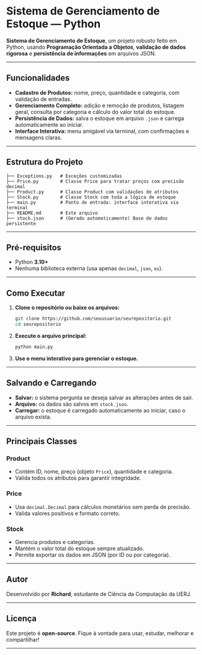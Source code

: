 # Sistema de Gerenciamento de Estoque — Python

**Sistema de Gerenciamento de Estoque**, um projeto robusto feito em Python, usando **Programação Orientada a Objetos**, **validação de dados rigorosa** e **persistência de informações** em arquivos JSON.

---

## Funcionalidades

- **Cadastro de Produtos:** nome, preço, quantidade e categoria, com validação de entradas.
- **Gerenciamento Completo:** adição e remoção de produtos, listagem geral, consulta por categoria e cálculo do valor total do estoque.
- **Persistência de Dados:** salva o estoque em arquivo `.json` e carrega automaticamente ao iniciar.
- **Interface Interativa:** menu amigável via terminal, com confirmações e mensagens claras.

---

## Estrutura do Projeto

```
├── Exceptions.py   # Exceções customizadas
├── Price.py        # Classe Price para tratar preços com precisão decimal
├── Product.py      # Classe Product com validações de atributos
├── Stock.py        # Classe Stock com toda a lógica de estoque
├── main.py         # Ponto de entrada: interface interativa via terminal
├── README.md       # Este arquivo
├── stock.json      # (Gerado automaticamente) Base de dados persistente
```

---

## Pré-requisitos

- Python **3.10+**
- Nenhuma biblioteca externa (usa apenas `decimal`, `json`, `os`).

---

## Como Executar

1. **Clone o repositório ou baixe os arquivos:**

   ```bash
   git clone https://github.com/seuusuario/seurepositorio.git
   cd seurepositorio
   ```

2. **Execute o arquivo principal:**

   ```bash
   python main.py
   ```

3. **Use o menu interativo para gerenciar o estoque.**

---

## Salvando e Carregando

- **Salvar:** o sistema pergunta se deseja salvar as alterações antes de sair.
- **Arquivo:** os dados são salvos em `stock.json`.
- **Carregar:** o estoque é carregado automaticamente ao iniciar, caso o arquivo exista.

---

## Principais Classes

### Product

- Contém ID, nome, preço (objeto `Price`), quantidade e categoria.
- Valida todos os atributos para garantir integridade.

### Price

- Usa `decimal.Decimal` para cálculos monetários sem perda de precisão.
- Valida valores positivos e formato correto.

### Stock

- Gerencia produtos e categorias.
- Mantém o valor total do estoque sempre atualizado.
- Permite exportar os dados em JSON (por ID ou por categoria).

---

## Autor

Desenvolvido por **Richard**, estudante de Ciência da Computação da UERJ.

---

## Licença

Este projeto é **open-source**. Fique à vontade para usar, estudar, melhorar e compartilhar!

---
